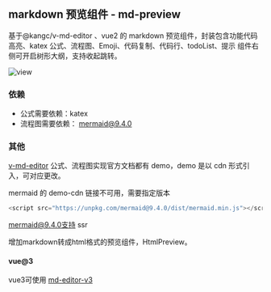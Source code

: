 ## markdown 预览组件 - md-preview

基于@kangc/v-md-editor 、vue2 的 markdown 预览组件，封装包含功能代码高亮、katex 公式、流程图、Emoji、代码复制、代码行、todoList、提示
组件右侧可开启树形大纲，支持收起跳转。

<img src="https://github.com/ZTrainWilliams/md-preview/asset/view.jpg" alt="view">

### 依赖

- 公式需要依赖：katex
- 流程图需要依赖： mermaid@9.4.0

### 其他

[v-md-editor](http://ckang1229.gitee.io/vue-markdown-editor/zh/)
公式、流程图实现官方文档都有 demo，demo 是以 cdn 形式引入，可对应更改。

mermaid 的 demo-cdn 链接不可用，需要指定版本

```javascript
<script src="https://unpkg.com/mermaid@9.4.0/dist/mermaid.min.js"></script>
```

mermaid@9.4.0支持 ssr

增加markdown转成html格式的预览组件，HtmlPreview。


#### vue@3

vue3可使用 [md-editor-v3](https://imzbf.github.io/md-editor-v3/zh-CN/demo#%F0%9F%93%84%20%E7%9B%AE%E5%BD%95%E8%8E%B7%E5%8F%96%E4%B8%8E%E5%B1%95%E7%A4%BA)
